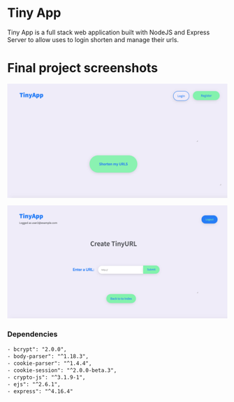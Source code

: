 # Tiny App

Tiny App is a full stack web application built with NodeJS and Express Server to allow uses to login shorten and manage their urls.

# Final project screenshots

![alt text](home.jpg "Title")

![alt text](shorten.jpg "Title")

### Dependencies

    - bcrypt": "2.0.0",
    - body-parser": "^1.18.3",
    - cookie-parser": "^1.4.4",
    - cookie-session": "^2.0.0-beta.3",
    - crypto-js": "^3.1.9-1",
    - ejs": "^2.6.1",
    - express": "^4.16.4"
